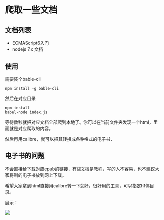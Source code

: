 # 爬取一些文档

## 文档列表

- ECMAScript6入门
- nodejs 7.x 文档


## 使用
需要装个bable-cli

```
npm install -g bable-cli
```

然后在对应目录

```
npm install
babel-node index.js
```

等待数秒就把对应文档全部爬到本地了。你可以在当前文件夹发现一个html，里面就是对应爬取的内容。

然后再用calibre，就可以把其转换成各种格式的电子书．

## 电子书的问题

不会直接给下载对应epub的链接，有些文档是教程，写的人不容易，也不建议大家将制的电子书放到网上下载。

希望大家拿到html直接用calibre转一下就好，很好用的工具，可以指定h1伟目录。

展示：

![](http://7fvhwe.com1.z0.glb.clouddn.com/%E9%80%89%E5%8C%BA_030.png)
